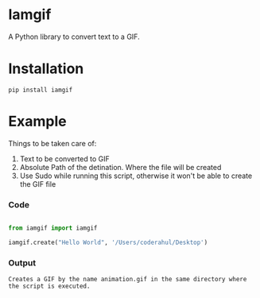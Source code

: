 
Iamgif
====

A Python library to convert text to a GIF.


Installation
============

```
pip install iamgif
```


Example
=======

Things to be taken care of:

1. Text to be converted to GIF
2. Absolute Path of the detination. Where the file will be created
3. Use Sudo while running this script, otherwise it won't be able to create the GIF file


### Code

```python

from iamgif import iamgif

iamgif.create("Hello World", '/Users/coderahul/Desktop')
```    
   
### Output

```
Creates a GIF by the name animation.gif in the same directory where the script is executed.
```